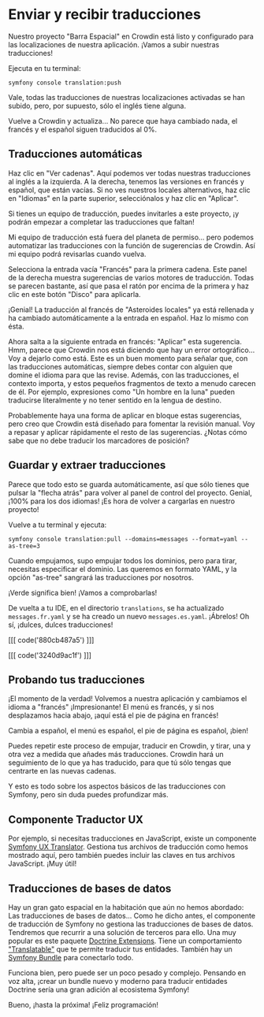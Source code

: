 # Enviar y recibir traducciones

Nuestro proyecto "Barra Espacial" en Crowdin está listo y configurado para las localizaciones de nuestra aplicación. ¡Vamos a subir nuestras traducciones!

Ejecuta en tu terminal:

```terminal
symfony console translation:push
```

Vale, todas las traducciones de nuestras localizaciones activadas se han subido, pero, por supuesto, sólo el inglés tiene alguna.

Vuelve a Crowdin y actualiza... No parece que haya cambiado nada, el francés y el español siguen traducidos al 0%.

## Traducciones automáticas

Haz clic en "Ver cadenas". Aquí podemos ver todas nuestras traducciones al inglés a la izquierda. A la derecha, tenemos las versiones en francés y español, que están vacías. Si no ves nuestros locales alternativos, haz clic en "Idiomas" en la parte superior, selecciónalos y haz clic en "Aplicar".

Si tienes un equipo de traducción, puedes invitarles a este proyecto, ¡y podrán empezar a completar las traducciones que faltan!

Mi equipo de traducción está fuera del planeta de permiso... pero podemos automatizar las traducciones con la función de sugerencias de Crowdin. Así mi equipo podrá revisarlas cuando vuelva.

Selecciona la entrada vacía "Francés" para la primera cadena. Este panel de la derecha muestra sugerencias de varios motores de traducción. Todas se parecen bastante, así que pasa el ratón por encima de la primera y haz clic en este botón "Disco" para aplicarla.

¡Genial! La traducción al francés de "Asteroides locales" ya está rellenada y ha cambiado automáticamente a la entrada en español. Haz lo mismo con ésta.

Ahora salta a la siguiente entrada en francés: "Aplicar" esta sugerencia. Hmm, parece que Crowdin nos está diciendo que hay un error ortográfico... Voy a dejarlo como está. Este es un buen momento para señalar que, con las traducciones automáticas, siempre debes contar con alguien que domine el idioma para que las revise. Además, con las traducciones, el contexto importa, y estos pequeños fragmentos de texto a menudo carecen de él. Por ejemplo, expresiones como "Un hombre en la luna" pueden traducirse literalmente y no tener sentido en la lengua de destino.

Probablemente haya una forma de aplicar en bloque estas sugerencias, pero creo que Crowdin está diseñado para fomentar la revisión manual. Voy a repasar y aplicar rápidamente el resto de las sugerencias. ¿Notas cómo sabe que no debe traducir los marcadores de posición?

## Guardar y extraer traducciones

Parece que todo esto se guarda automáticamente, así que sólo tienes que pulsar la "flecha atrás" para volver al panel de control del proyecto. Genial, ¡100% para los dos idiomas! ¡Es hora de volver a cargarlas en nuestro proyecto!

Vuelve a tu terminal y ejecuta:

```terminal
symfony console translation:pull --domains=messages --format=yaml --as-tree=3
```

Cuando empujamos, supo empujar todos los dominios, pero para tirar, necesitas especificar el dominio. Las queremos en formato YAML, y la opción "as-tree" sangrará las traducciones por nosotros.

¡Verde significa bien! ¡Vamos a comprobarlas!

De vuelta a tu IDE, en el directorio `translations`, se ha actualizado `messages.fr.yaml` y se ha creado un nuevo `messages.es.yaml`. ¡Ábrelos! Oh sí, ¡dulces, dulces traducciones!

[[[ code('880cb487a5') ]]]

[[[ code('3240d9ac1f') ]]]

## Probando tus traducciones

¡El momento de la verdad! Volvemos a nuestra aplicación y cambiamos el idioma a "francés" ¡Impresionante! El menú es francés, y si nos desplazamos hacia abajo, ¡aquí está el pie de página en francés!

Cambia a español, el menú es español, el pie de página es español, ¡bien!

Puedes repetir este proceso de empujar, traducir en Crowdin, y tirar, una y otra vez a medida que añades más traducciones. Crowdin hará un seguimiento de lo que ya has traducido, para que tú sólo tengas que centrarte en las nuevas cadenas.

Y esto es todo sobre los aspectos básicos de las traducciones con Symfony, pero sin duda puedes profundizar más.

## Componente Traductor UX

Por ejemplo, si necesitas traducciones en JavaScript, existe un componente [Symfony UX Translator](https://symfony.com/bundles/ux-translator/current/index.html). Gestiona tus archivos de traducción como hemos mostrado aquí, pero también puedes incluir las claves en tus archivos JavaScript. ¡Muy útil!

## Traducciones de bases de datos

Hay un gran gato espacial en la habitación que aún no hemos abordado: Las traducciones de bases de datos... Como he dicho antes, el componente de traducción de Symfony no gestiona las traducciones de bases de datos. Tendremos que recurrir a una solución de terceros para ello. Una muy popular es este paquete [Doctrine Extensions](https://github.com/doctrine-extensions/DoctrineExtensions). Tiene un comportamiento ["Translatable"](https://github.com/doctrine-extensions/DoctrineExtensions/blob/main/doc/translatable.md) que te permite traducir tus entidades. También hay un [Symfony Bundle](https://symfony.com/bundles/StofDoctrineExtensionsBundle/current/index.html) para conectarlo todo.

Funciona bien, pero puede ser un poco pesado y complejo. Pensando en voz alta, ¡crear un bundle nuevo y moderno para traducir entidades Doctrine sería una gran adición al ecosistema Symfony!

Bueno, ¡hasta la próxima! ¡Feliz programación!
